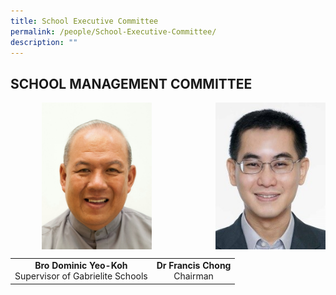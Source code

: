 ```yaml
---
title: School Executive Committee
permalink: /people/School-Executive-Committee/
description: ""
---
```

## SCHOOL MANAGEMENT COMMITTEE

<img src="/images/Bro%20DOMINIC%20Yeo%20Koh.jpeg" style="width:35%;margin-left:50px;" align = "left">

<img src="/images/Dr%20Francis%20Chong.jpeg" style="width:35%;margin-left:15px;" align = "right">

<br clear="left">

|  |  |  
|:---:|:---:|
| **Bro Dominic Yeo-Koh**<br>Supervisor of Gabrielite Schools | **Dr Francis Chong**<br>Chairman|